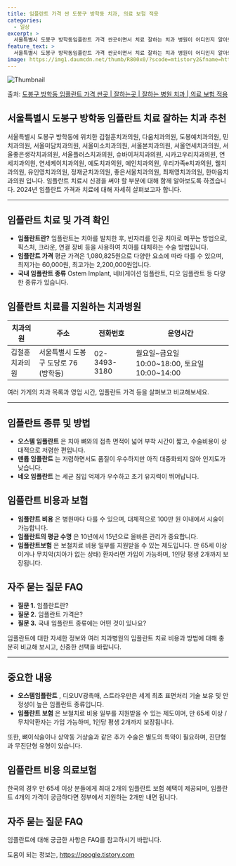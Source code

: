 ```yaml
---
title: 임플란트 가격 싼 도봉구 방학동 치과, 의료 보험 적용
categories:
  - 일상
excerpt: >
  서울특별시 도봉구 방학동임플란트 가격 싼곳이면서 치료 잘하는 치과 병원이 어디인지 알아보도록 하겠습니다. 서울특별시 도봉구 방학동에 위치한 김철훈치과의원 다움치과의원 도봉예치과의원 민치과의원 서울미담치과의원 서울미소치과의원 서울본치과의원 서울연세치과의원 서울좋은생각치과의원 서울플러스치과의원 슈바이처치과의원 시카고우리치과의원 연세치과의원 연세케이치과의원 예도치과의원 예인치과의원 우리가족e치과의원 웰치과의원 유인영치과의원 정재균치과의원 좋은서울치과의원 최재영치과의원 한마음치과의원 순서대로 안내 드리며, 임플란트 치료시 신경써야 할 부분 또한 같이 공유 드리겠습니다.2024년 임플란트 가격 살펴보기 👈 클릭임플란트 평균 가격김철훈치과의원표 내에 있는 전화 번호를 클릭 하시면 김철훈치과의원로 바로 전..
feature_text: >
  서울특별시 도봉구 방학동임플란트 가격 싼곳이면서 치료 잘하는 치과 병원이 어디인지 알아보도록 하겠습니다. 서울특별시 도봉구 방학동에 위치한 김철훈치과의원 다움치과의원 도봉예치과의원 민치과의원 서울미담치과의원 서울미소치과의원 서울본치과의원 서울연세치과의원 서울좋은생각치과의원 서울플러스치과의원 슈바이처치과의원 시카고우리치과의원 연세치과의원 연세케이치과의원 예도치과의원 예인치과의원 우리가족e치과의원 웰치과의원 유인영치과의원 정재균치과의원 좋은서울치과의원 최재영치과의원 한마음치과의원 순서대로 안내 드리며, 임플란트 치료시 신경써야 할 부분 또한 같이 공유 드리겠습니다.2024년 임플란트 가격 살펴보기 👈 클릭임플란트 평균 가격김철훈치과의원표 내에 있는 전화 번호를 클릭 하시면 김철훈치과의원로 바로 전..
image: https://img1.daumcdn.net/thumb/R800x0/?scode=mtistory2&fname=https%3A%2F%2Fblog.kakaocdn.net%2Fdn%2FbLoGxQ%2FbtsGZYszzbs%2FSv5sc5t7QAdF4YTSRzKHSk%2Fimg.webp
---
```


![Thumbnail](https://img1.daumcdn.net/thumb/R800x0/?scode=mtistory2&fname=https%3A%2F%2Fblog.kakaocdn.net%2Fdn%2FbLoGxQ%2FbtsGZYszzbs%2FSv5sc5t7QAdF4YTSRzKHSk%2Fimg.webp)

<p>출처: <a href="https://qoogle.tistory.com/6686" rel="dofollow">도봉구 방학동 임플란트 가격 싼곳 | 잘하는곳 | 잘하는 병원 치과 | 의료 보험 적용</a> </p>

## 서울특별시 도봉구 방학동 임플란트 치료 잘하는 치과 추천

서울특별시 도봉구 방학동에 위치한 김철훈치과의원, 다움치과의원, 도봉예치과의원, 민치과의원, 서울미담치과의원, 서울미소치과의원,
서울본치과의원, 서울연세치과의원, 서울좋은생각치과의원, 서울플러스치과의원, 슈바이처치과의원, 시카고우리치과의원, 연세치과의원,
연세케이치과의원, 예도치과의원, 예인치과의원, 우리가족e치과의원, 웰치과의원, 유인영치과의원, 정재균치과의원, 좋은서울치과의원,
최재영치과의원, 한마음치과의원 입니다. 임플란트 치료시 신경을 써야 할 부분에 대해 함께 알아보도록 하겠습니다. 2024년 임플란트 가격과
치료에 대해 자세히 살펴보고자 합니다.

* * *

## 임플란트 치료 및 가격 확인

  * **임플란트란?** 임플란트는 치아를 발치한 후, 빈자리를 인공 치아로 메꾸는 방법으로, 픽스처, 크라운, 연결 장비 등을 사용하여 치아를 대체하는 수술 방법입니다.
  * **임플란트 가격** 평균 가격은 1,080,825원으로 다양한 요소에 따라 다를 수 있으며, 최저가는 60,000원, 최고가는 2,200,000원입니다.
  * **국내 임플란트 종류** Ostem Implant, 네비게이션 임플란트, 디오 임플란트 등 다양한 종류가 있습니다.

## 임플란트 치료를 지원하는 치과병원

**치과의원** | **주소** | **전화번호** | **운영시간**  
---|---|---|---  
김철훈치과의원 | 서울특별시 도봉구 도당로 76 (방학동) | 02-3493-3180 | 월요일~금요일 10:00~18:00, 토요일 10:00~14:00  
  
여러 가게의 치과 목록과 영업 시간, 임플란트 가격 등을 살펴보고 비교해보세요.

* * *

## 임플란트 종류 및 방법

  * **오스템 임플란트** 은 치아 뼈와의 접촉 면적이 넓어 부착 시간이 짧고, 수술비용이 상대적으로 저렴한 편입니다.
  * **덴튬 임플란트** 는 저렴하면서도 품질이 우수하지만 아직 대중화되지 않아 인지도가 낮습니다.
  * **네오 임플란트** 는 세균 침입 억제가 우수하고 초기 유지력이 뛰어납니다.

## 임플란트 비용과 보험

  * **임플란트 비용** 은 병원마다 다를 수 있으며, 대체적으로 100만 원 이내에서 시술이 가능합니다.
  * **임플란트의 평균 수명** 은 10년에서 15년으로 올바른 관리가 중요합니다.
  * **임플란트보험** 은 보철치료 비용 일부를 지원받을 수 있는 제도입니다. 만 65세 이상이거나 무치악(치아가 없는 상태) 환자라면 가입이 가능하며, 1인당 평생 2개까지 보장됩니다.

## 자주 묻는 질문 FAQ

  * **질문 1.** 임플란트란?
  * **질문 2.** 임플란트 가격은?
  * **질문 3.** 국내 임플란트 종류에는 어떤 것이 있나요?

임플란트에 대한 자세한 정보와 여러 치과병원의 임플란트 치료 비용과 방법에 대해 충분히 비교해 보시고, 신중한 선택을 바랍니다.

* * *

## 중요한 내용

  * **오스템임플란트** , 디오UV광촉매, 스트라우만은 세계 최초 표면처리 기술 보유 및 안정성이 높은 임플란트 종류입니다.
  * **임플란트 보험** 은 보철치료 비용 일부를 지원받을 수 있는 제도이며, 만 65세 이상 / 무치악환자는 가입 가능하며, 1인당 평생 2개까지 보장됩니다.

또한, 뼈이식술이나 상악동 거상술과 같은 추가 수술은 별도의 특약이 필요하며, 진단형과 무진단형 유형이 있습니다.

## 임플란트 비용 의료보험

한국의 경우 만 65세 이상 분들에게 최대 2개의 임플란트 보험 혜택이 제공되며, 임플란트 4개의 가격이 궁금하다면 정부에서 지원하는 2개만
내면 됩니다.

## 자주 묻는 질문 FAQ

임플란트에 대해 궁금한 사항은 FAQ를 참고하시기 바랍니다.





 

도움이 되는 정보는, <a href="https://qoogle.tistory.com" rel="dofollow">https://qoogle.tistory.com</a>



